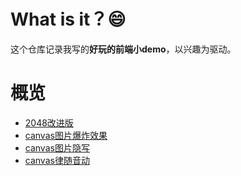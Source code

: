 # What is it？😄

这个仓库记录我写的**好玩的前端小demo**，以兴趣为驱动。


# 概览

+ [2048改进版](./2048)
+ [canvas图片爆炸效果](./app-boom-effect)
+ [canvas图片隐写](./img-steganography)
+ [canvas律随音动](./music-visualize)